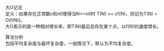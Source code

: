 大O记法  
定义：如果存在正常数c和n0使得当N>=n0时 T(N) <= cf(N)，则记为T(N) = O(f(N))。  
大O表示的是一种相对增长率，即T(N)最后总存在某个点，以f(N)的速度增长。  
  
算法分析  
包括平均复杂度与最坏复杂度，一般情况下，默认为平均复杂度。  
  

